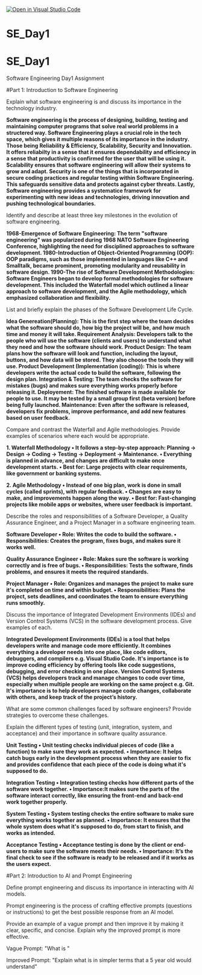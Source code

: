 [![Open in Visual Studio Code](https://classroom.github.com/assets/open-in-vscode-2e0aaae1b6195c2367325f4f02e2d04e9abb55f0b24a779b69b11b9e10269abc.svg)](https://classroom.github.com/online_ide?assignment_repo_id=18369019&assignment_repo_type=AssignmentRepo)
# SE_Day1
# SE_Day1
Software Engineering Day1 Assignment

#Part 1: Introduction to Software Engineering

Explain what software engineering is and discuss its importance in the technology industry. 

**Software engineering is the process of designing, building, testing and maintaining computer programs that solve real world problems in a structered way. Software Engineering plays a crucial role in the tech space, which gives it multiple reasons of its importance in the industry. Those being Reliability & Efficiency, Scalability, Security and Innovation. It offers reliabilty in a sense that it ensures dependability and efficiency in a sense that productivity is confirmed for the user that will be using it. Scalability ensures that software engineering will allow their systems to grow and adapt. Security is one of the things that is incorporated in secure coding practices and regular testing within Software Engineering. This safeguards sensitive data and protects against cyber threats. Lastly, Software engineering provides a systematice framework for experimenting with new ideas and technologies, driving innovation and pushing technological boundaries.**


Identify and describe at least three key milestones in the evolution of software engineering.

**1968-Emergence of Software Engineering: The term "software engineering" was popularized during 1968 NATO Software Engineering Conference, highlighting the need for disciplined approaches to software development. 
1980-Introduction of Object-Oriented Programming (OOP): OOP paradigms, such as those implemented in languages like C++ and Smalltalk, became prominent, promoting modularity and reusability in software design.
1990-The rise of Software Development Methodologies: Software Engineers began to develop formal methodologies for software development. This included the Waterfall model which outlined a linear approach to software development, and the Agile methodology, which emphasized collaboration and flexibility.**

List and briefly explain the phases of the Software Development Life Cycle.

**Idea Genereation(Planning): This is the first step where the team decides what the software should do, how big the project will be, and how much time and money it will take.
Requirement Analysis: Developers talk to the people who will use the software (clients and users) to understand what they need and how the software should work.
Product Design: The team plans how the software will look and function, including the layout, buttons, and how data will be stored. They also choose the tools they will use.
Product Development (Implementation (coding)): This is where developers write the actual code to build the software, following the design plan.
Integration & Testing: The team checks the software for mistakes (bugs) and makes sure everything works properly before releasing it.
Deployement: The finished software is made available for people to use. It may be tested by a small group first (beta version) before being fully launched.
Maintenance: Even after the software is released, developers fix problems, improve performance, and add new features based on user feedback.**


Compare and contrast the Waterfall and Agile methodologies. Provide examples of scenarios where each would be appropriate.

**1. Waterfall Methodology
   • It follows a step-by-step approach: Planning → Design → Coding → Testing → Deployment → Maintenance.
   • Everything is planned in advance, and changes are difficult to make once development starts.
   • Best for: Large projects with clear requirements, like government or banking systems.**
   
**2. Agile Methodology
   • Instead of one big plan, work is done in small cycles (called sprints), with regular feedback.
   • Changes are easy to make, and improvements happen along the way.
   • Best for: Fast-changing projects like mobile apps or websites, where user feedback is important.**


Describe the roles and responsibilities of a Software Developer, a Quality Assurance Engineer, and a Project Manager in a software engineering team.

**Software Developer
• Role: Writes the code to build the software.
• Responsibilities: Creates the program, fixes bugs, and makes sure it works well.**

**Quality Assurance Engineer
• Role: Makes sure the software is working correctly and is free of bugs.
• Responsibilities: Tests the software, finds problems, and ensures it meets the required standards.**

**Project Manager
• Role: Organizes and manages the project to make sure it's completed on time and within budget.
• Responsibilities: Plans the project, sets deadlines, and coordinates the team to ensure everything runs smoothly.**


Discuss the importance of Integrated Development Environments (IDEs) and Version Control Systems (VCS) in the software development process. Give examples of each.

**Integrated Development Environments (IDEs) is a tool that helps developers write and manage code more efficiently. It combines everything a developer needs into one place, like code editors, debuggers, and compilers e.g. Visual Studio Code. It's importance is to improve coding efficiency by offering tools like code suggestions, debugging, and error checking in one place. Version Control Systems (VCS) helps developers track and manage changes to code over time, especially when multiple people are working on the same project e.g. Git. It's importance is to help developers manage code changes, collaborate with others, and keep track of the project’s history.**
 

What are some common challenges faced by software engineers? Provide strategies to overcome these challenges.



Explain the different types of testing (unit, integration, system, and acceptance) and their importance in software quality assurance.

**Unit Testing
• Unit testing checks individual pieces of code (like a function) to make sure they work as expected.
• Importance: It helps catch bugs early in the development process when they are easier to fix and provides confidence that each piece of the code is doing what it's supposed to do.**

**Integration Testing
• Integration testing checks how different parts of the software work together.
• Importance:It makes sure the parts of the software interact correctly, like ensuring the front-end and back-end work together properly.**

**System Testing
• System testing checks the entire software to make sure everything works together as planned.
• Importance: It ensures that the whole system does what it's supposed to do, from start to finish, and works as intended.**

**Acceptance Testing
• Acceptance testing is done by the client or end-users to make sure the software meets their needs.
• Importance: It’s the final check to see if the software is ready to be released and if it works as the users expect.**

#Part 2: Introduction to AI and Prompt Engineering


Define prompt engineering and discuss its importance in interacting with AI models.

Prompt engineering is the process of crafting effective prompts (questions or instructions) to get the best possible response from an AI model. 

Provide an example of a vague prompt and then improve it by making it clear, specific, and concise. Explain why the improved prompt is more effective.

Vague Prompt: "What is  "

Improved Prompt: "Explain what is in simpler terms that a 5 year old would understand"
